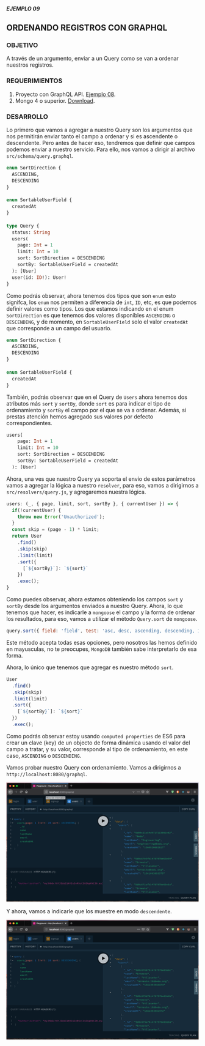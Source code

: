 ##### EJEMPLO 09
## ORDENANDO REGISTROS CON GRAPHQL

### OBJETIVO
A través de un argumento, enviar a un Query como se van a ordenar nuestros registros.

### REQUERIMIENTOS
1. Proyecto con GraphQL API. [Ejemplo 08](https://github.com/coderdiaz/graphql-course-express/tree/ejemplo-08).
2. Mongo 4 o superior. [Download](https://www.mongodb.com/download-center/community).

### DESARROLLO
Lo primero que vamos a agregar a nuestro Query son los argumentos que nos permitirán enviar tanto el campo a ordenar y si es ascendente o descendente. Pero antes de hacer eso, tendremos que definir que campos podemos enviar a nuestro servicio. Para ello, nos vamos a dirigir al archivo `src/schema/query.graphql`.
```graphql
enum SortDirection {
  ASCENDING,
  DESCENDING
}

enum SortableUserField {
  createdAt
}

type Query {
  status: String
  users(
    page: Int = 1
    limit: Int = 10
    sort: SortDirection = DESCENDING
    sortBy: SortableUserField = createdAt
  ): [User]
  user(id: ID!): User!
}
```

Como podrás observar, ahora tenemos dos tipos que son `enum` esto signifca, los `enum` nos permiten a diferencia de `int`, `ID`, etc, es que podemos definir valores como tipos. Los que estamos indicando en el enum `SortDirection` es que tenemos dos valores disponibles `ASCENDING` o `DESCENDING`, y de momento, en `SortableUserField` solo el valor `createdAt` que corresponde a un campo del usuario.
```graphql
enum SortDirection {
  ASCENDING,
  DESCENDING
}

enum SortableUserField {
  createdAt
}
```

También, podrás observar que en el Query de `Users` ahora tenemos dos atributos más `sort` y `sortBy`, donde `sort` es para indicar el tipo de ordenamiento y `sortBy` el campo por el que se va a ordenar. Además, si prestas atención hemos agregado sus valores por defecto correspondientes.
```graphql
users(
    page: Int = 1
    limit: Int = 10
    sort: SortDirection = DESCENDING
    sortBy: SortableUserField = createdAt
  ): [User]
```

Ahora, una ves que nuestro Query ya soporta el envío de estos parámetros vamos a agregar la lógica a nuestro `resolver`, para eso, vamos a dirigirnos a `src/resolvers/query.js`, y agregaremos nuestra lógica.
```js
users: (_, { page, limit, sort, sortBy }, { currentUser }) => {
  if(!currentUser) {
    throw new Error('Unauthorized');
  }
  const skip = (page - 1) * limit;
  return User
    .find()
    .skip(skip)
    .limit(limit)
    .sort({
      [`${sortBy}`]: `${sort}`
    })
    .exec();
}
```

Como puedes observar, ahora estamos obteniendo los campos `sort` y `sortBy` desde los argumentos enviados a nuestro Query. Ahora, lo que tenemos que hacer, es indicarle a `mongoose` el campo y la forma de ordenar los resultados, para eso, vamos a utilizar el método `Query.sort` de `mongoose`.
```js
query.sort({ field: 'field', test: 'asc, desc, ascending, descending, 1, -1' })
```

Este método acepta todas esas opciones, pero nosotros las hemos definido en mayusculas, no te preocupes, `MongoDB` también sabe interpretarlo de esa forma.

Ahora, lo único que tenemos que agregar es nuestro método `sort`.
```js
User
  .find()
  .skip(skip)
  .limit(limit)
  .sort({
    [`${sortBy}`]: `${sort}`
  })
  .exec();
```

Como podrás observar estoy usando `computed properties` de ES6 para crear un clave (key) de un objecto de forma dinámica usando el valor del campo a tratar, y su valor, corresponde al tipo de ordenamiento, en este caso, `ASCENDING` o `DESCENDING`.

Vamos probar nuestro Query con ordenamiento. Vamos a dirigirnos a `http://localhost:8080/graphql`.

![GraphQL Playground Sorting Ascending](./screenshots/graphql-playground-sort-ascending.png)

Y ahora, vamos a indicarle que los muestre en modo `descendente`.

![GraphQL Playground Sorting Descending](./screenshots/graphql-playground-sorting-descending.png)